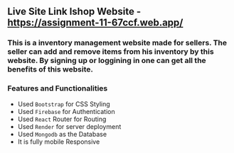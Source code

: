 ## Live Site Link Ishop Website - https://assignment-11-67ccf.web.app/

### This is a inventory management website made for sellers. The seller can add and remove items from his inventory by this website. By signing up or loggining in one can get all the benefits of this website.

### Features and Functionalities

- Used `Bootstrap` for CSS Styling
- Used `Firebase` for Authentication
- Used `React` Router for Routing
- Used `Render` for server deployment
- Used `Mongodb` as the Database
- It is fully mobile Responsive
